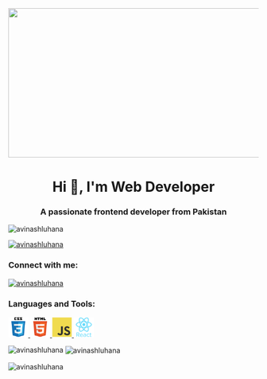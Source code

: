 <img align-item="center" src="https://i.pinimg.com/originals/ab/c4/5b/abc45b9c356fbb846632f010aa3a44ef.gif" width="700" height="300" />

<h1 align="center">Hi 👋, I'm Web Developer</h1>
<h3 align="center">A passionate frontend developer from Pakistan</h3>

<p align="left"> <img src="https://komarev.com/ghpvc/?username=avinashluhana&label=Profile%20views&color=0e75b6&style=flat" alt="avinashluhana" /> </p>

<p align="left"> <a href="https://github.com/ryo-ma/github-profile-trophy"><img src="https://github-profile-trophy.vercel.app/?username=avinashluhana" alt="avinashluhana" /></a> </p>

<h3 align="left">Connect with me:</h3>
<p align="left">
<a href="https://linkedin.com/in/avinashluhana" target="blank"><img align="center" src="https://raw.githubusercontent.com/rahuldkjain/github-profile-readme-generator/master/src/images/icons/Social/linked-in-alt.svg" alt="avinashluhana" height="30" width="40" /></a>
</p>

<h3 align="left">Languages and Tools:</h3>
<p align="left"> <a href="https://www.w3schools.com/css/" target="_blank"> <img src="https://raw.githubusercontent.com/devicons/devicon/master/icons/css3/css3-original-wordmark.svg" alt="css3" width="40" height="40"/> </a> <a href="https://www.w3.org/html/" target="_blank"> <img src="https://raw.githubusercontent.com/devicons/devicon/master/icons/html5/html5-original-wordmark.svg" alt="html5" width="40" height="40"/> </a> <a href="https://developer.mozilla.org/en-US/docs/Web/JavaScript" target="_blank"> <img src="https://raw.githubusercontent.com/devicons/devicon/master/icons/javascript/javascript-original.svg" alt="javascript" width="40" height="40"/> </a> <a href="https://reactjs.org/" target="_blank"> <img src="https://raw.githubusercontent.com/devicons/devicon/master/icons/react/react-original-wordmark.svg" alt="react" width="40" height="40"/> </a> </p>

<p><img align="left" src="https://github-readme-stats.vercel.app/api/top-langs?username=avinashluhana&show_icons=true&locale=en&layout=compact" alt="avinashluhana" /></p>

<p>&nbsp;<img align="center" src="https://github-readme-stats.vercel.app/api?username=avinashluhana&show_icons=true&locale=en" alt="avinashluhana" /></p>

<p><img align="center" src="https://github-readme-streak-stats.herokuapp.com/?user=avinashluhana&" alt="avinashluhana" /></p>
